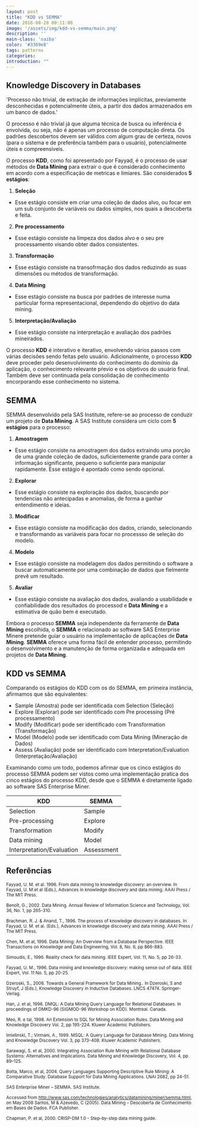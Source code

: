```yaml
---
layout: post
title: "KDD vs SEMMA"
date: 2016-08-28 00:11:00
image: '/assets/img/kdd-vs-semma/main.png'
description: ''
main-class: 'saiba'
color: '#3369e8'
tags: patterns
categories:
introduction: ""
---
```


## Knowledge Discovery in Databases

'Processo não trivial, de extração de informações implícitas, previamente desconhecidas e potencialmente úteis,
a partir dos dados armazenados em um banco de dados.'

O processo é não trivial já que alguma técnica de busca ou inferência é envolvida, ou seja, não é apenas um processo
de computação direta. Os padrões descobertos devem ser válidos com algum grau de certeza, novos (para o sistema e de
preferência também para o usuário), potencialmente úteis e compreensíveis.

O processo **KDD**, como foi apresentado por Fayyad, é o processo de usar métodos de **Data Mining** para extrair o que é 
considerado conhecimento em acordo com a especificação de metricas e limiares. São considerados **5 estágios**:

1. **Seleção**
  * Esse estágio consiste em criar uma coleção de dados alvo, ou focar em um sub conjunto de variáveis ou dados simples, nos quais a descoberta e feita.

2. **Pre processamento**
  * Esse estágio consiste na limpeza dos dados alvo e o seu pre processamento visando obter dados consistentes.

3. **Transformação**
  * Esse estágio consiste na transofrmação dos dados reduzindo as suas dimensões ou métodos de transformação.

4. **Data Mining**
  * Esse estágio consiste na busca por padrões de interesse numa particular forma representacional, dependendo do objetivo do data mining.

5. **Interpretação/Avaliação**
  * Esse estágio consiste na interpretação e avaliação dos padrões mineirados.

O processo **KDD** é interativo e iterativo, envolvendo vários passos com várias decisões sendo feitas pelo usuário.
Adicionalmente, o processo **KDD** deve proceder pelo desenvolvimento do conhecimento do dominio da aplicação, o conhecimento
relevante pŕevio e os objetivos do usuário final. Também deve ser continuada pela consolidação de conhecimento encorporando
esse conhecimento no sistema.
  
## SEMMA
SEMMA desenvolvido pela SAS Institute, refere-se ao processo de conduzir um projeto de **Data Mining**. A SAS Institute considera um ciclo com **5 estágios** para o processo:

1. **Amostragem**
  * Esse estágio consiste na amostragem dos dados extraindo uma porção de uma grande coleção de dados, suficientemente grande para conter a informação significante, pequeno o suficiente para manipular rapidamente. Esse estágio é apontado como sendo opcional.

2. **Explorar**
  * Esse estágio consiste na exploração dos dados, buscando por tendencias não antecipadas e anomalias, de forma a ganhar entendimento e ideias.

3. **Modificar**
  * Esse estágio consiste na modificação dos dados, criando, selecionando e transformando as variáveis para focar no processso de seleção do modelo.

4. **Modelo**
  * Esse estágio consiste na modelagem dos dados permitindo o software a buscar automaticamente por uma combinação de dados que fielmente prevê um resultado.

5. **Avaliar**
  * Esse estágio consiste na avaliação dos dados, avaliando a usabilidade e confiabilidade dos resultados do processod e **Data Mining** e a estimativa de quão bem é executado.

Embora o processo **SEMMA** seja independente da ferramente de **Data Mining** escolhida, o **SEMMA** e relacionado ao software SAS Enterprise Minere pretende guiar o usuário na implementação de aplicações de **Data Mining**. 
**SEMMA** oferece uma forma fácil de entender processo, permitindo o desenvolvimento e a manutenção de forma organizada e adequada em projetos de **Data Mining**.

## KDD vs SEMMA

Comparando os estágios do KDD com os do SEMMA, em primeira instância, afirmamos que são equivalentes:
* Sample (Amostra) pode ser identificada com Selection (Seleção)
* Explore (Explorar) pode ser identificado com Pre processing (Pré processamento)
* Modify (Modificar) pode ser identificado com Transformation (Transformação)
* Model (Modelo) pode ser identificado com Data Mining (Mineração de Dados)
* Assess (Avaliação) pode ser identificado com Interpretation/Evaluation (Interpretação/Avaliação)

Examinando como um todo, podemos afirmar que os cinco estágios do processo SEMMA podem ser vistos como uma implementação pratica dos cinco estágios do processo KDD, desde que o SEMMA é diretamente ligado ao software SAS Enterprise Miner.

|            KDD            |   SEMMA    |
|---------------------------|------------|
|         Selection         |   Sample   |
|       Pre-processing      |  Explore   |
|       Transformation      |   Modify   |
|        Data mining        |    Model   |
| Interpretation/Evaluation | Assessment |

## Referências

<sub>Fayyad, U. M. et al. 1996. From data mining to knowledge discovery: an overview. In Fayyad, U. M.et al (Eds.),
Advances in knowledge discovery and data mining. AAAI Press / The MIT Press.</sub>

<sub>Benoît, G., 2002. Data Mining. Annual Review of Information Science and Technology, Vol. 36, No. 1, pp 265-310.</sub>

<sub>Brachman, R. J. & Anand, T., 1996. The process of knowledge discovery in databases. In Fayyad, U. M. et al. (Eds.),
Advances in knowledge discovery and data mining. AAAI Press / The MIT Press.</sub>

<sub>Chen, M. et al, 1996. Data Mining: An Overview from a Database Perspective. IEEE Transactions on Knowledge and
Data Engineering, Vol. 8, No. 6, pp 866-883.</sub>

<sub>Simoudis, E., 1996. Reality check for data mining. IEEE Expert, Vol. 11, No. 5, pp 26-33.</sub>

<sub>Fayyad, U. M., 1996. Data mining and knowledge discovery: making sense out of data. IEEE Expert, Vol. 11 No. 5, pp
20-25.</sub>

<sub>Dzeroski, S., 2006. Towards a General Framework for Data Mining.. In Dzeroski, S and Struyf, J (Eds.), Knowledge
Discovery in Inductive Databases. LNCS 47474. Springer-Verlag.</sub>

<sub>Han, J. et al, 1996. DMQL: A Data Mining Query Language for Relational Databases. In proceedings of DMKD-96
(SIGMOD-96 Workshop on KDD). Montreal. Canada.</sub>

<sub>Meo, R. e tal, 1998. An Extension to SQL for Mining Association Rules. Data Mining and Knowledge Discovery Vol. 2,
pp 195-224. Kluwer Academic Publishers.</sub>

<sub>Imielinski, T.; Virmani, A., 1999. MSQL: A Query Language for Database Mining. Data Mining and Knowledge
Discovery Vol. 3, pp 373-408. Kluwer Academic Publishers.</sub>

<sub>Sarawagi, S. et al, 2000. Integrating Association Rule Mining with Relational Database Systems: Alternatives and
Implications. Data Mining and Knowledge Discovery, Vol. 4, pp 89–125.</sub>

<sub>Botta, Marco, et al, 2004. Query Languages Supporting Descriptive Rule Mining: A Comparative Study. Database
Support for Data Mining Applications. LNAI 2682, pp 24-51.</sub>

<sub>SAS Enterprise Miner – SEMMA. SAS Institute.</sub>

<sub>Accessed from http://www.sas.com/technologies/analytics/datamining/miner/semma.html, on May 2008
Santos, M & Azevedo, C (2005). Data Mining – Descoberta de Conhecimento em Bases de Dados. FCA Publisher.</sub>

<sub>Chapman, P. et al, 2000. CRISP-DM 1.0 - Step-by-step data mining guide.</sub>
